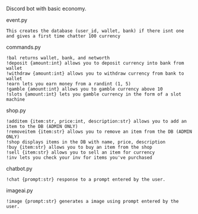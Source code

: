 Discord bot with basic economy.

event.py

    This creates the database (user_id, wallet, bank) if there isnt one and gives a first time chatter 100 currency

commands.py

    !bal returns wallet, bank, and networth
    !deposit {amount:int} allows you to deposit currency into bank from wallet
    !withdraw {amount:int} allows you to withdraw currency from bank to wallet
    !earn lets you earn money from a randint (1, 5)
    !gamble {amount:int} allows you to gamble currency above 10
    !slots {amount:int} lets you gamble currency in the form of a slot machine
  
shop.py

    !additem {item:str, price:int, description:str} allows you to add an item to the DB (ADMIN ONLY)
    !removeitem {item:str} allows you to remove an item from the DB (ADMIN ONLY)
    !shop displays items in the DB with name, price, description
    !buy {item:str} allows you to buy an item from the shop
    !sell {item:str} allows you to sell an item for currency
    !inv lets you check your inv for items you've purchased

chatbot.py

    !chat {prompt:str} response to a prompt entered by the user.

imageai.py

    !image {prompt:str} generates a image using prompt entered by the user.